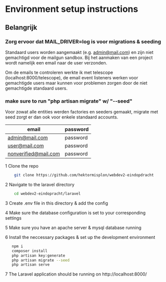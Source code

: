 # Environment setup instructions

## Belangrijk

### Zorg ervoor dat MAIL_DRIVER=log is voor migrations & seeding

Standaard users worden aangemaakt (e.g. admin@mail.com) en zijn niet gemachtigd voor de mailgun sandbox.
Bij het aanmaken van een project wordt namelijk een email naar de user verzonden.

Om de emails te controleren werkte ik met telescope (localhost:8000/telescope), de email event listeners werken voor gemachtigde users maar kunnen voor problemen zorgen door de niet gemachtigde standaard users.

### make sure to run "php artisan migrate" w/ "--seed"

Voor zowat alle entities werden factories en seeders gemaakt, migrate met seed zorgt er dan ook voor enkele standaard accounts.

| email                | password |
| -------------------- | -------- |
| admin@mail.com       | password |
| user@mail.com        | password |
| nonverified@mail.com | password |

1 Clone the repo

```bash
    git clone https://github.com/hektormisplon/webdev2-eindopdracht
```

2 Navigate to the laravel directory

```bash
    cd webdev2-eindopracht/laravel
```

3 Create .env file in this directory & add the config

4 Make sure the database configuration is set to your corresponding settings

5 Make sure you have an apache server & mysql database running

6 Install the neccessary packages & set up the development environment

```bash
   npm i
   composer install
   php artisan key:generate
   php artisan migrate --seed
   php artisan serve
```

7 The Laravel application should be running on http://localhost:8000/
